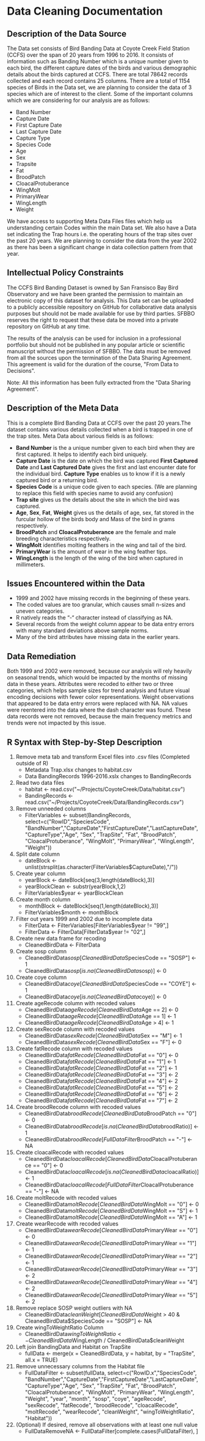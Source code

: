 # Data Cleaning Documentation

## Description of the Data Source
The Data set consists of Bird Banding Data at Coyote Creek Field Station (CCFS) over the span of 20 years from 1996 to 2016. It consists of information such as Banding Number which is a unique number given to each bird, the different capture dates of the birds and various demographic details about the birds captured at CCFS. There are total 78642 records collected and each record contains 25 columns. There are a total of 1154 species of Birds in the Data set, we are planning to consider the data of 3 species which are of interest to the client. Some of the important columns which we are considering for our analysis are as follows:
* Band Number
* Capture Date
* First Capture Date
* Last Capture Date
* Capture Type
* Species Code 
* Age
* Sex
* Trapsite
* Fat
* BroodPatch
* CloacalProtuberance
* WingMolt
* PrimaryWear
* WingLength 
* Weight

We have access to supporting Meta Data Files files which help us understanding certain Codes within the main Data set. We also have a Data set indicating the Trap hours i.e. the operating hours of the trap sites over the past 20 years. We are planning to consider the data from the year 2002 as there has been a significant change in data collection pattern from that year.

## Intellectual Policy Constraints

The CCFS Bird Banding Dataset is owned by San Fransisco Bay Bird Observatory and we have been granted the permission to maintain an electronic copy of this dataset for analysis. This Data set can be uploaded to a publicly accessible repository on GitHub for collaborative data analysis purposes but should not be made available for use by third parties. SFBBO reserves the right to request that these data be moved into a private repository on GitHub at any time.

The results of the analysis can be used for inclusion in a professional portfolio but should not be published in any popular article or scientific manuscript without the permission of SFBBO. The data must be removed from all the sources upon the termination of the Data Sharing Agreement. This agreement is valid for the duration of the course, "From Data to Decisions".

Note: All this information has been fully extracted from the "Data Sharing Agreement". 

## Description of the Meta Data

This is a complete Bird Banding Data at CCFS over the past 20 years.The dataset contains various details collected when a bird is trapped in one of the trap sites. Meta Data about various fields is as follows:

* **Band Number** is the a unique number given to each bird when they are first captured. It helps to identify each bird uniquely.<br/>
* **Capture Date** is the date on which the bird was captured **First Captured Date** and **Last Captured Date** gives the first and last encounter date for the individual bird. **Capture Type** enables us to know if it is a newly captured bird or a returning bird. <br/>
* **Species Code** is a unique code given to each species. (We are planning to replace this field with species name to avoid any confusion) <br/>
* **Trap site** gives us the details about the site in which the bird was captured. 
* **Age**, **Sex**, **Fat**, **Weight** gives us the details of age, sex, fat stored in the furcular hollow of the birds body and Mass of the bird in grams respectively.<br/>
* **BroodPatch** and **CloacalProtuberance** are the female and male breeding characteristics respectively. <br/>
* **WingMolt** identifies molting feathers in the wing and tail of the bird.<br/>
* **PrimaryWear** is the amount of wear in the wing feather tips.<br/>
* **WingLength** is the length of the wing of the bird when captured in millimeters.

## Issues Encountered within the Data
* 1999 and 2002 have missing records in the beginning of these years.
* The coded values are too granular, which causes small n-sizes and uneven categories.
* R natively reads the “-“ character instead of classifying as NA.
* Several records from the weight column appear to be data entry errors with many standard deviations above sample norms.
* Many of the bird attributes have missing data in the earlier years.

## Data Remediation
Both 1999 and 2002 were removed, because our analysis will rely heavily on seasonal trends, which would be impacted by the months of missing data in these years. Attributes were recoded to either two or three categories, which helps sample sizes for trend analysis and future visual encoding decisions with fewer color representations. Weight observations that appeared to be data entry errors were replaced with NA. NA values were reentered into the data where the dash character was found. These data records were not removed, because the main frequency metrics and trends were not impacted by this issue. 

## R Syntax with Step-by-Step Description
1.	Remove meta tab and transform Excel files into .csv files (Completed outside of R)
    *	Metadata Trap.xlsx changes to habitat.csv
    *	Data BandingRecords 1996-2016.xslx changes to BandingRecords
2.	Read two data files
    *	habitat <- read.csv("~/Projects/CoyoteCreek/Data/habitat.csv")
    *	BandingRecords <- read.csv("~/Projects/CoyoteCreek/Data/BandingRecords.csv")
3.	Remove unneeded columns
    *	FilterVariables <- subset(BandingRecords, select=c("RowID","SpeciesCode", "BandNumber","CaptureDate","FirstCaptureDate","LastCaptureDate", "CaptureType","Age", "Sex", "TrapSite", "Fat", "BroodPatch", "CloacalProtuberance", "WingMolt", "PrimaryWear", "WingLength", "Weight"))
4.	Split date column
    *	dateBlock <- unlist(strsplit(as.character(FilterVariables$CaptureDate),"/"))
5.	Create year column
    *	yearBlock <- dateBlock[seq(3,length(dateBlock),3)]
    *	yearBlockClean <- substr(yearBlock,1,2)
    *	FilterVariables$year <- yearBlockClean
6.	Create month column
    *	monthBlock <- dateBlock[seq(1,length(dateBlock),3)]
    *	FilterVariables$month <- monthBlock
7.	Filter out years 1999 and 2002 due to incomplete data
    *	FilterData <- FilterVariables[FilterVariables$year != "99",]
    *	FilterData <- FilterData[FilterData$year != "02",]
8.	Create new data frame for recoding
    *	CleanedBirdData <- FilterData
9.	Create sosp column
    *	CleanedBirdData$sosp[CleanedBirdData$SpeciesCode == "SOSP"] <- 1
    *	CleanedBirdData$sosp[is.na(CleanedBirdData$sosp)] <- 0
10.	Create coye column
    *	CleanedBirdData$coye[CleanedBirdData$SpeciesCode == "COYE"] <- 1
    *	CleanedBirdData$coye[is.na(CleanedBirdData$coye)] <- 0
11.	Create ageRecode column with recoded values
    *	CleanedBirdData$ageRecode[CleanedBirdData$Age == 2] <- 0
    *	CleanedBirdData$ageRecode[CleanedBirdData$Age == 1] <- 1
    * CleanedBirdData$ageRecode[CleanedBirdData$Age > 4] <- 1
12.	Create sexRecode column with recoded values
    *	CleanedBirdData$sexRecode[CleanedBirdData$Sex == "M"] <- 1
    *	CleanedBirdData$sexRecode[CleanedBirdData$Sex == "F"] <- 0
13.	Create fatRecode column with recoded values
    *	CleanedBirdData$fatRecode[CleanedBirdData$Fat == "0"] <- 0
    *	CleanedBirdData$fatRecode[CleanedBirdData$Fat == "1"] <- 1
    *	CleanedBirdData$fatRecode[CleanedBirdData$Fat == "2"] <- 1
    *	CleanedBirdData$fatRecode[CleanedBirdData$Fat == "3"] <- 2
    *	CleanedBirdData$fatRecode[CleanedBirdData$Fat == "4"] <- 2
    *	CleanedBirdData$fatRecode[CleanedBirdData$Fat == "5"] <- 2
    *	CleanedBirdData$fatRecode[CleanedBirdData$Fat == "6"] <- 2
    *	CleanedBirdData$fatRecode[CleanedBirdData$Fat == "7"] <- 2
14.	Create broodRecode column with recoded values
    *	CleanedBirdData$broodRecode[CleanedBirdData$BroodPatch == "0"] <- 0
    *	CleanedBirdData$broodRecode[is.na(CleanedBirdData$broodRatio)] <- 1
    *	CleanedBirdData$broodRecode[FullDataFilter$BroodPatch == "-"] <- NA
15.	Create cloacalRecode with recoded values
    *	CleanedBirdData$cloacalRecode[CleanedBirdData$CloacalProtuberance == "0"] <- 0
    *	CleanedBirdData$cloacalRecode[is.na(CleanedBirdData$cloacalRatio)] <- 1
    *	CleanedBirdData$cloacalRecode[FullDataFilter$CloacalProtuberance == "-"] <- NA
16.	Create moltRecode with recoded values
    *	CleanedBirdData$moltRecode[CleanedBirdData$WingMolt == "0"] <- 0
    *	CleanedBirdData$moltRecode[CleanedBirdData$WingMolt == "S"] <- 1
    *	CleanedBirdData$moltRecode[CleanedBirdData$WingMolt == "A"] <- 1
17.	Create wearRecode with recoded values
    *	CleanedBirdData$wearRecode[CleanedBirdData$PrimaryWear == "0"] <- 0
    *	CleanedBirdData$wearRecode[CleanedBirdData$PrimaryWear == "1"] <- 1
    *	CleanedBirdData$wearRecode[CleanedBirdData$PrimaryWear == "2"] <- 1
    *	CleanedBirdData$wearRecode[CleanedBirdData$PrimaryWear == "3"] <- 2
    *	CleanedBirdData$wearRecode[CleanedBirdData$PrimaryWear == "4"] <- 2
    *	CleanedBirdData$wearRecode[CleanedBirdData$PrimaryWear == "5"] <- 2
18.	Remove replace SOSP weight outliers with NA
    *	CleanedBirdData$cleanWeight[CleanedBirdData$Weight > 40 & CleanedBirdData$SpeciesCode == "SOSP"] <- NA
19.	Create wingToWeightRatio Column
    *	CleanedBirdData$wingToWeightRatio <- CleanedBirdData$WingLength / CleanedBirdData$cleanWeight
20.	Left join BandingData and Habitat on TrapSite
    *	fullData <- merge(x = CleanedBirdData, y = habitat, by = "TrapSite", all.x = TRUE)
21.	Remove unnecessary columns from the Habitat file
    *	FullDataFilter <- subset(fullData, select=c("RowID.x","SpeciesCode", "BandNumber","CaptureDate","FirstCaptureDate","LastCaptureDate", "CaptureType","Age", "Sex", "TrapSite", "Fat", "BroodPatch", "CloacalProtuberance", "WingMolt", "PrimaryWear", "WingLength", "Weight", "year", "month", "sosp", "coye", "ageRecode", "sexRecode", "fatRecode", "broodRecode", "cloacalRecode", "moltRecode", "wearRecode", "cleanWeight", "wingToWeightRatio", "Habitat"))
22.	(Optional) If desired, remove all observations with at least one null value 
    *	FullDataRemoveNA <- FullDataFilter[complete.cases(FullDataFilter), ]
